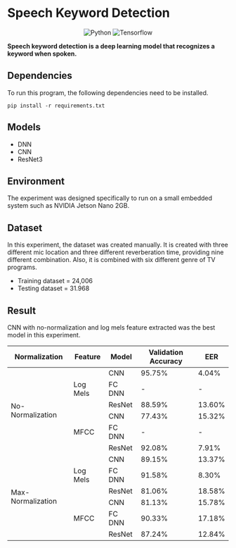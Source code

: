 # Speech Keyword Detection
<div align="center">
    <img src="https://img.shields.io/badge/python-3670A0?style=for-the-badge&logo=python&logoColor=ffdd54" alt="Python">
    <img src="https://img.shields.io/badge/TensorFlow-%23FF6F00.svg?style=for-the-badge&logo=TensorFlow&logoColor=white" alt="Tensorflow">
</div>

**Speech keyword detection is a deep learning model that recognizes a keyword when spoken.**

## Dependencies
To run this program, the following dependencies need to be installed.
```commandline
pip install -r requirements.txt
```

## Models
- DNN
- CNN
- ResNet3

## Environment
The experiment was designed specifically to run on a small embedded system such as NVIDIA Jetson Nano 2GB.

## Dataset
In this experiment, the dataset was created manually. It is created with three different mic location and three
different reverberation time, providing nine different combination. Also, it is combined with six different genre of TV 
programs.
- Training dataset = 24,006
- Testing dataset = 31.968

## Result
CNN with no-normalization and log mels feature extracted was the best model in this experiment.
<table>
<thead>
  <tr>
    <th>Normalization</th>
    <th>Feature</th>
    <th >Model</th>
    <th>Validation Accuracy</th>
    <th>EER</th>
  </tr>
</thead>
<tbody>
  <tr>
    <td rowspan="6">No-Normalization</td>
    <td rowspan="3">Log Mels</td>
    <td>CNN</td>
    <td>95.75%</td>
    <td>4.04%</td>
  </tr>
  <tr>
    <td>FC DNN</td>
    <td>-</td>
    <td>-</td>
  </tr>
  <tr>
    <td>ResNet</td>
    <td>88.59%</td>
    <td>13.60%</td>
  </tr>
  <tr>
    <td rowspan="3">MFCC</td>
    <td>CNN</td>
    <td>77.43%</td>
    <td>15.32%</td>
  </tr>
  <tr>
    <td>FC DNN</td>
    <td>-</td>
    <td>-</td>
  </tr>
  <tr>
    <td>ResNet</td>
    <td>92.08%</td>
    <td>7.91%</td>
  </tr>
  <tr>
    <td rowspan="6">Max-Normalization</td>
    <td rowspan="3">Log Mels</td>
    <td>CNN</td>
    <td>89.15%</td>
    <td>13.37%</td>
  </tr>
  <tr>
    <td>FC DNN</td>
    <td>91.58%</td>
    <td>8.30%</td>
  </tr>
  <tr>
    <td>ResNet</td>
    <td>81.06%</td>
    <td>18.58%</td>
  </tr>
  <tr>
    <td rowspan="3">MFCC</td>
    <td>CNN</td>
    <td>81.13%</td>
    <td>15.78%</td>
  </tr>
  <tr>
    <td>FC DNN</td>
    <td>90.33%</td>
    <td>17.18%</td>
  </tr>
  <tr>
    <td>ResNet</td>
    <td>87.24%</td>
    <td>12.84%</td>
  </tr>
</tbody>
</table>